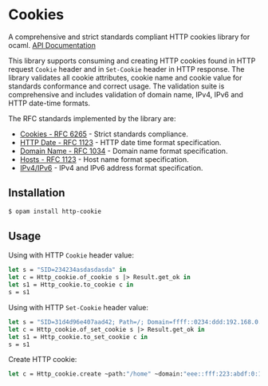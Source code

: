 # Cookies

A comprehensive and strict standards compliant HTTP cookies library for ocaml. [API Documentation](https://lemaetech.co.uk/http-cookie/http-cookie/Http_cookie/index.html)

This library supports consuming and creating HTTP cookies found in HTTP request `Cookie` header and in `Set-Cookie` header in HTTP response. The library validates all cookie attributes, cookie name and cookie value for standards conformance and correct usage. The validation suite is comprehensive and includes validation of domain name, IPv4, IPv6 and HTTP date-time formats.

The RFC standards implemented by the library are:
- [Cookies - RFC 6265](https://tools.ietf.org/html/rfc6265) - Strict standards compliance. 
- [HTTP Date - RFC 1123](https://datatracker.ietf.org/doc/html/rfc1123) - HTTP date time format specification.
- [Domain Name - RFC 1034](https://datatracker.ietf.org/doc/html/rfc1034#section-3.5) - Domain name format specification.
- [Hosts - RFC 1123](https://datatracker.ietf.org/doc/html/rfc1123#section-2.1) - Host name format specification.
- [IPv4/IPv6](https://datatracker.ietf.org/doc/html/draft-main-ipaddr-text-rep-02#section-3}) - IPv4 and IPv6 address format specification.

## Installation

```sh
$ opam install http-cookie
```

## Usage

Using with HTTP `Cookie` header value:

```ocaml
let s = "SID=234234asdasdasda" in 
let c = Http_cookie.of_cookie s |> Result.get_ok in 
let s1 = Http_cookie.to_cookie c in 
s = s1 
```

Using with HTTP `Set-Cookie` header value:

```ocaml
let s = "SID=31d4d96e407aad42; Path=/; Domain=ffff::0234:ddd:192.168.0.1; Secure; HttpOnly; Expires=Sun, 06 Nov 1994 08:49:37 GMT";;
let c = Http_cookie.of_set_cookie s |> Result.get_ok in
let s1 = Http_cookie.to_set_cookie c in 
s = s1
```

Create HTTP cookie:
```ocaml
let c = Http_cookie.create ~path:"/home" ~domain:"eee::fff:223:abdf:0:192.168.0.1" ~secure:true ~same_site:`Strict ~name:"SID" "31d4d96e407aad42" |> Result.get_ok;;
```
